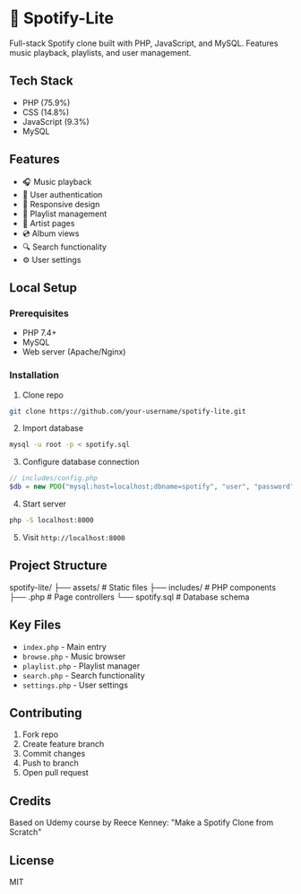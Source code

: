 # 🎵 Spotify-Lite

Full-stack Spotify clone built with PHP, JavaScript, and MySQL. Features music playback, playlists, and user management.

## Tech Stack
- PHP (75.9%)
- CSS (14.8%)
- JavaScript (9.3%)
- MySQL

## Features
- 🎧 Music playback
- 👤 User authentication
- 📱 Responsive design
- 📑 Playlist management
- 🎸 Artist pages
- 💿 Album views
- 🔍 Search functionality
- ⚙️ User settings

## Local Setup

### Prerequisites
- PHP 7.4+
- MySQL
- Web server (Apache/Nginx)

### Installation
1. Clone repo
```bash
git clone https://github.com/your-username/spotify-lite.git
```

2. Import database
```bash
mysql -u root -p < spotify.sql
```

3. Configure database connection
```php
// includes/config.php
$db = new PDO("mysql:host=localhost;dbname=spotify", "user", "password");
```

4. Start server
```bash
php -S localhost:8000
```

5. Visit `http://localhost:8000`

## Project Structure
  spotify-lite/
  ├── assets/ # Static files
  ├── includes/ # PHP components
  ├── .php # Page controllers
  └── spotify.sql # Database schema

  
## Key Files
- `index.php` - Main entry
- `browse.php` - Music browser
- `playlist.php` - Playlist manager
- `search.php` - Search functionality
- `settings.php` - User settings

## Contributing
1. Fork repo
2. Create feature branch
3. Commit changes
4. Push to branch
5. Open pull request

## Credits
Based on Udemy course by Reece Kenney: "Make a Spotify Clone from Scratch"

## License
MIT
